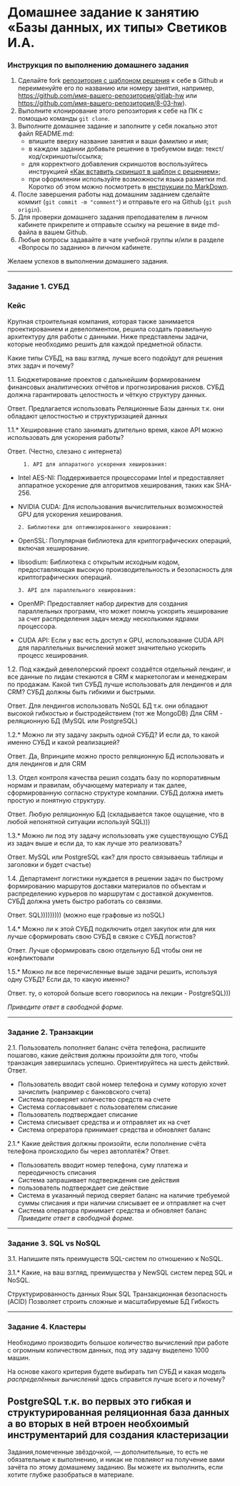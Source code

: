 # Домашнее задание к занятию «Базы данных, их типы» Светиков И.А.

### Инструкция по выполнению домашнего задания

1. Сделайте fork [репозитория c шаблоном решения](https://github.com/netology-code/sys-pattern-homework) к себе в Github и переименуйте его по названию или номеру занятия, например, https://github.com/имя-вашего-репозитория/gitlab-hw или https://github.com/имя-вашего-репозитория/8-03-hw).
2. Выполните клонирование этого репозитория к себе на ПК с помощью команды `git clone`.
3. Выполните домашнее задание и заполните у себя локально этот файл README.md:
   - впишите вверху название занятия и ваши фамилию и имя;
   - в каждом задании добавьте решение в требуемом виде: текст/код/скриншоты/ссылка;
   - для корректного добавления скриншотов воспользуйтесь инструкцией [«Как вставить скриншот в шаблон с решением»](https://github.com/netology-code/sys-pattern-homework/blob/main/screen-instruction.md);
   - при оформлении используйте возможности языка разметки md. Коротко об этом можно посмотреть в [инструкции по MarkDown](https://github.com/netology-code/sys-pattern-homework/blob/main/md-instruction.md).
4. После завершения работы над домашним заданием сделайте коммит (`git commit -m "comment"`) и отправьте его на Github (`git push origin`).
5. Для проверки домашнего задания преподавателем в личном кабинете прикрепите и отправьте ссылку на решение в виде md-файла в вашем Github.
6. Любые вопросы задавайте в чате учебной группы и/или в разделе «Вопросы по заданию» в личном кабинете.

Желаем успехов в выполнении домашнего задания.

---

### Задание 1. СУБД

### Кейс
Крупная строительная компания, которая также занимается проектированием и девелопментом, решила создать 
правильную архитектуру для работы с данными. Ниже представлены задачи, которые необходимо решить для
каждой предметной области. 

Какие типы СУБД, на ваш взгляд, лучше всего подойдут для решения этих задач и почему? 
 
1.1. Бюджетирование проектов с дальнейшим формированием финансовых аналитических отчётов и прогнозирования рисков.
СУБД должна гарантировать целостность и чёткую структуру данных.

Ответ. Предлагается использовать Реляционные Базы данных т.к. они обладают целостностью и структуризацией данных

1.1.* Хеширование стало занимать длительно время, какое API можно использовать для ускорения работы? 

Ответ. (Честно, слезано с интернета)
         
         1. API для аппаратного ускорения хеширования:
   - Intel AES-NI: Поддерживается процессорами Intel и предоставляет аппаратное ускорение для алгоритмов хеширования, таких как SHA-256.
   - NVIDIA CUDA: Для использования вычислительных возможностей GPU для ускорения хеширования.

         2. Библиотеки для оптимизированного хеширования:
   - OpenSSL: Популярная библиотека для криптографических операций, включая хеширование.
   - libsodium: Библиотека с открытым исходным кодом, предоставляющая высокую производительность и безопасность для криптографических операций.

         3. API для параллельного хеширования:
   - OpenMP: Предоставляет набор директив для создания параллельных программ, что может помочь ускорить хеширование за счет распределения задач между несколькими ядрами процессора.
   - CUDA API: Если у вас есть доступ к GPU, использование CUDA API для параллельных вычислений может значительно ускорить процесс хеширования.


1.2. Под каждый девелоперский проект создаётся отдельный лендинг, и все данные по лидам стекаются в CRM к 
маркетологам и менеджерам по продажам. Какой тип СУБД лучше использовать для лендингов и для CRM? 
СУБД должны быть гибкими и быстрыми.

Ответ. Для лендингов использовать NoSQL БД т.к. они обладают высокой гибкостью и быстродействием (тот же MongoDB)
       Для CRM - реляционную БД (MySQL или PostgreSQL)
       

1.2.* Можно ли эту задачу закрыть одной СУБД? И если да, то какой именно СУБД и какой реализацией?

Ответ. Да, Впринципе можно просто реляционную БД использовать и для лендингов и для CRM

1.3. Отдел контроля качества решил создать базу по корпоративным нормам и правилам, обучающему материалу 
и так далее, сформированную согласно структуре компании. СУБД должна иметь простую и понятную структуру.

Ответ. Любую реляционную БД (складывается такое ощущение, что в любой непонятной ситуации используй SQL)))

1.3.* Можно ли под эту задачу использовать уже существующую СУБД из задач выше и если да, то как лучше это 
реализовать?

Ответ. MySQL или PostgreSQL
как? для просто связываешь таблицы и заголовки и будет счастье)


1.4. Департамент логистики нуждается в решении задач по быстрому формированию маршрутов доставки материалов 
по объектам и распределению курьеров по маршрутам с доставкой документов. СУБД должна уметь быстро работать
со связями.

Ответ. SQL))))))))) (можно еще графовые из noSQL)

1.4.* Можно ли к этой СУБД подключить отдел закупок или для них лучше сформировать свою СУБД в связке с СУБД 
логистов?

Ответ. Лучше сформировать свою отдельную БД чтобы они не конфликтовали

1.5.* Можно ли все перечисленные выше задачи решить, используя одну СУБД? Если да, то какую именно?

Ответ. ту, о которой больше всего говорилось на лекции - PostgreSQL))) 

*Приведите ответ в свободной форме.*

---

### Задание 2. Транзакции

2.1. Пользователь пополняет баланс счёта телефона, распишите пошагово, какие действия должны произойти для того, чтобы 
транзакция завершилась успешно. Ориентируйтесь на шесть действий.
Ответ. 
- Пользователь вводит свой номер телефона и сумму которую хочет зачислить (например с банковского счета)
- Система проверяет количество средств на счете
- Система согласовывает с пользователем списание
- Пользователь подтверждает списание
- Система списывает средства и и отправляет их на счет
- Система опрератора принимает средства и обновляет баланс

2.1.* Какие действия должны произойти, если пополнение счёта телефона происходило бы через автоплатёж?
Ответ.
- Пользователь вводит номер телефона, суму платежа и переодичность списания
- Система запрашивает подтверждения сие действия
- пользователь подтверждает сие действие
- Система в указанный период сверяет баланс на наличие требуемой суммы списания и при наличии списывает ее и отправляет на счет
- Система оператора принимает средства и обновляет баланс
*Приведите ответ в свободной форме.*

---

### Задание 3. SQL vs NoSQL

3.1. Напишите пять преимуществ SQL-систем по отношению к NoSQL. 


3.1.* Какие, на ваш взгляд, преимущества у NewSQL систем перед SQL и NoSQL.

Структурированность данных
Язык SQL
Транзакционная безопасность (ACID)
Позволяет строить сложные и масштабируемые БД
Гибкость

---

### Задание 4. Кластеры

Необходимо производить большое количество вычислений при работе с огромным количеством данных, под эту задачу 
выделено 1000 машин. 

На основе какого критерия будете выбирать тип СУБД и какая модель *распределённых вычислений* 
здесь справится лучше всего и почему?

PostgreSQL т.к. во первых это гибкая и структурированная реляционная база данных а во вторых в ней втроен необхоимый инструментарий для создания кластеризации
---

Задания,помеченные звёздочкой, — дополнительные, то есть не обязательные к выполнению, и никак не повлияют на получение вами зачёта по этому домашнему заданию. Вы можете их выполнить, если хотите глубже разобраться в материале.
